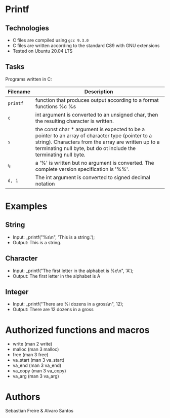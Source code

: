 # Printf

## Technologies
* C files are compiled using `gcc 9.3.0`
* C files are written according to the standard C89 with GNU extensions
* Tested on Ubuntu 20.04 LTS

## Tasks
Programs written in C:

| Filename | Description |
| -------- | -----------|
| `printf` | function that produces output according to a format functions %c %s |
| `c` | int argument is converted to an unsigned char, then the resulting character is written. |
| `s` | the const char * argument is expected to be a pointer to an array of character type (pointer to a string). Characters from the array are written up to a terminating null byte, but do ot include the terminating null byte. |
| `%` | a '%' is written but no argument is converted. The complete version specification is '%%'.|
| `d, i` | The int argument is converted to signed decimal notation|

# Examples

## String
* Input: _printf("%s\n", 'This is a string.');
* Output: This is a string.

## Character
* Input: _printf("The first letter in the alphabet is %c\n", 'A');
* Output: The first letter in the alphabet is A

## Integer
* Input: _printf("There are %i dozens in a gross\n", 12);
* Output: There are 12 dozens in a gross

# Authorized functions and macros

* write (man 2 write)
* malloc (man 3 malloc)
* free (man 3 free)
* va_start (man 3 va_start)
* va_end (man 3 va_end)
* va_copy (man 3 va_copy)
* va_arg (man 3 va_arg)

# Authors
Sebastian Freire & Alvaro Santos
